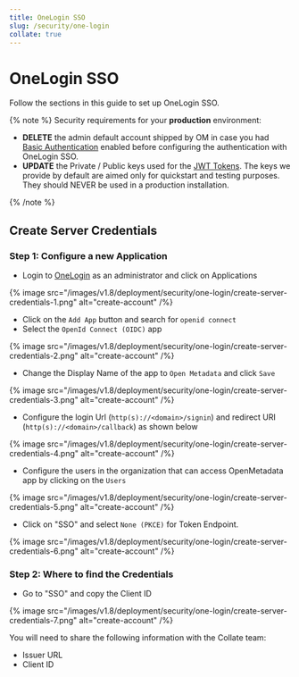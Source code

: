 ```yaml
---
title: OneLogin SSO
slug: /security/one-login
collate: true
---
```


# OneLogin SSO

Follow the sections in this guide to set up OneLogin SSO.

{% note %}
Security requirements for your **production** environment:
- **DELETE** the admin default account shipped by OM in case you had [Basic Authentication](/deployment/security/basic-auth)
  enabled before configuring the authentication with OneLogin SSO.
- **UPDATE** the Private / Public keys used for the [JWT Tokens](/deployment/security/enable-jwt-tokens). The keys we provide
  by default are aimed only for quickstart and testing purposes. They should NEVER be used in a production installation.

{% /note %}

## Create Server Credentials

### Step 1: Configure a new Application

- Login to [OneLogin](https://www.onelogin.com/) as an administrator and click on Applications

{% image src="/images/v1.8/deployment/security/one-login/create-server-credentials-1.png" alt="create-account" /%}

- Click on the `Add App` button and search for `openid connect`
- Select the `OpenId Connect (OIDC)` app

{% image src="/images/v1.8/deployment/security/one-login/create-server-credentials-2.png" alt="create-account" /%}

- Change the Display Name of the app to `Open Metadata` and click `Save`

{% image src="/images/v1.8/deployment/security/one-login/create-server-credentials-3.png" alt="create-account" /%}

- Configure the login Url (`http(s)://<domain>/signin`) and redirect URI (`http(s)://<domain>/callback`) as shown below

{% image src="/images/v1.8/deployment/security/one-login/create-server-credentials-4.png" alt="create-account" /%}

- Configure the users in the organization that can access OpenMetadata app by clicking on the `Users`

{% image src="/images/v1.8/deployment/security/one-login/create-server-credentials-5.png" alt="create-account" /%}

- Click on "SSO" and select `None (PKCE)` for Token Endpoint.

{% image src="/images/v1.8/deployment/security/one-login/create-server-credentials-6.png" alt="create-account" /%}

### Step 2: Where to find the Credentials

- Go to "SSO" and copy the Client ID 

{% image src="/images/v1.8/deployment/security/one-login/create-server-credentials-7.png" alt="create-account" /%}

You will need to share the following information with the Collate team:
- Issuer URL
- Client ID
